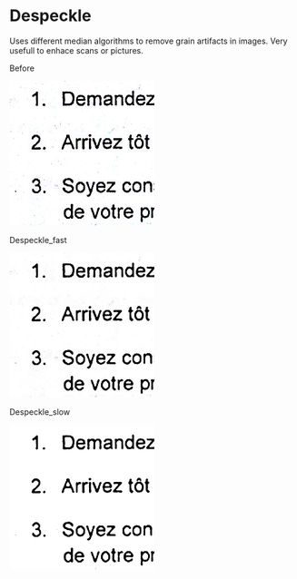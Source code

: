 Despeckle
=========

Uses different median algorithms to remove grain artifacts in images.
Very usefull to enhace scans or pictures.

Before

![Input image](test.png "Before")

Despeckle_fast

![Output image 1](despeckle_fast.png "After")

Despeckle_slow

![Output image 2](despeckle_slow.png "After")
